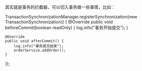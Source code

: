 其实就是事务的拦截器，可以切入事务做一些事情，比如：

TransactionSynchronizationManager.registerSynchronization(new TransactionSynchronization() {
    @Override
    public void beforeCommit(boolean readOnly) {
        log.info("事务开始提交");
    }

    @Override
    public void afterCommit() {
        log.info("事务提交结束");
        orderService.addOrder();
    }
});